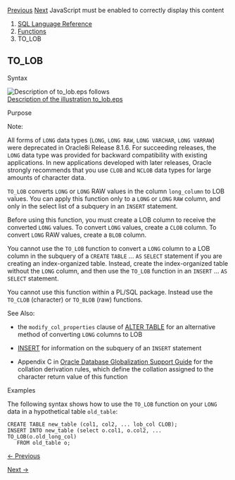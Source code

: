 [Previous](TO_DSINTERVAL.md) [Next](TO_MULTI_BYTE.md) JavaScript must be
enabled to correctly display this content

  1. [SQL Language Reference ](index.md)
  2. [Functions](Functions.md)
  3. TO_LOB 

## TO_LOB

Syntax

![Description of to_lob.eps
follows](https://docs.oracle.com/en/database/oracle/oracle-database/23/sqlrf/img/to_lob.gif)  
[Description of the illustration to_lob.eps](img_text/to_lob.md)

Purpose

Note:

All forms of `LONG` data types (`LONG`, `LONG RAW`, `LONG VARCHAR`, `LONG
VARRAW`) were deprecated in Oracle8i Release 8.1.6. For succeeding releases,
the `LONG` data type was provided for backward compatibility with existing
applications. In new applications developed with later releases, Oracle
strongly recommends that you use `CLOB` and `NCLOB` data types for large
amounts of character data.

`TO_LOB` converts `LONG` or `LONG` RAW values in the column `long_column` to
LOB values. You can apply this function only to a `LONG` or `LONG` `RAW`
column, and only in the select list of a subquery in an `INSERT` statement.

Before using this function, you must create a LOB column to receive the
converted `LONG` values. To convert `LONG` values, create a `CLOB` column. To
convert `LONG` RAW values, create a `BLOB` column.

You cannot use the `TO_LOB` function to convert a `LONG` column to a LOB
column in the subquery of a `CREATE` `TABLE` ... `AS` `SELECT` statement if
you are creating an index-organized table. Instead, create the index-organized
table without the `LONG` column, and then use the `TO_LOB` function in an
`INSERT` ... `AS` `SELECT` statement.

You cannot use this function within a PL/SQL package. Instead use the
`TO_CLOB` (character) or `TO_BLOB` (raw) functions.

See Also:

  * the `modify_col_properties` clause of [ALTER TABLE](ALTER-TABLE.md#GUID-552E7373-BF93-477D-9DA3-B2C9386F2877) for an alternative method of converting `LONG` columns to LOB 

  * [INSERT](INSERT.md#GUID-903F8043-0254-4EE9-ACC1-CB8AC0AF3423) for information on the subquery of an `INSERT` statement 

  * Appendix C in [Oracle Database Globalization Support Guide](/pls/topic/lookup?ctx=en/database/oracle/oracle-database/23/sqlrf&id=NLSPG-GUID-AFCE41ED-775B-4A00-AF38-C436776AE0C5) for the collation derivation rules, which define the collation assigned to the character return value of this function 

Examples

The following syntax shows how to use the `TO_LOB` function on your `LONG`
data in a hypothetical table `old_table`:

    
    
    CREATE TABLE new_table (col1, col2, ... lob_col CLOB);
    INSERT INTO new_table (select o.col1, o.col2, ... TO_LOB(o.old_long_col)
       FROM old_table o;


[← Previous](TO_DSINTERVAL.md)

[Next →](TO_MULTI_BYTE.md)
